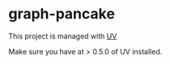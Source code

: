 # graph-pancake

This project is managed with [UV](https://docs.astral.sh/uv/)

Make sure you have at > 0.5.0 of UV installed.


